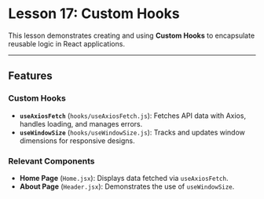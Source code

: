 # Lesson 17: Custom Hooks

This lesson demonstrates creating and using **Custom Hooks** to encapsulate reusable logic in React applications.

---

## Features

### **Custom Hooks**

- **`useAxiosFetch`** (`hooks/useAxiosFetch.js`): Fetches API data with Axios, handles loading, and manages errors.
- **`useWindowSize`** (`hooks/useWindowSize.js`): Tracks and updates window dimensions for responsive designs.

### **Relevant Components**

- **Home Page** (`Home.jsx`): Displays data fetched via `useAxiosFetch`.
- **About Page** (`Header.jsx`): Demonstrates the use of `useWindowSize`.
